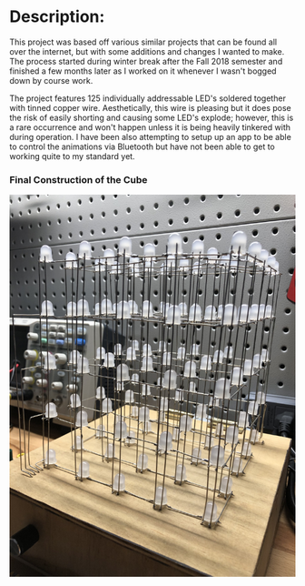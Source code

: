 # Description:
This project was based off various similar projects that can be found all over the internet, but with some additions and changes I wanted to make. The process started during winter break after the Fall 2018 semester and finished a few months later as I worked on it whenever I wasn't bogged down by course work. 

The project features 125 individually addressable LED's soldered together with tinned copper wire. Aesthetically, this wire is pleasing but it does pose the risk of easily shorting and causing some LED's explode; however, this is a rare occurrence and won't happen unless it is being heavily tinkered with during operation. I have been also attempting to setup up an app to be able to control the animations via Bluetooth but have not been able to get to working quite to my standard yet.

### Final Construction of the Cube
<p align="center">
  <img src="https://github.com/drizzt165/5x5x5-LED-Cube/blob/master/images/FinalConstruction.jpg">
</p>
